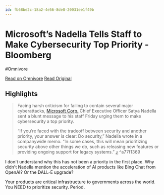 ```yaml
---
id: fb68be2c-18a2-4e56-8de8-20031ee1f49b
---
```


# Microsoft’s Nadella Tells Staff to Make Cybersecurity Top Priority - Bloomberg
#Omnivore

[Read on Omnivore](https://omnivore.app/me/microsoft-s-nadella-tells-staff-to-make-cybersecurity-top-priori-18f564bf39d)
[Read Original](https://www.bloomberg.com/news/articles/2024-05-02/microsoft-adds-security-chiefs-to-product-groups-in-wake-of-hacking-woes)

## Highlights

> Facing harsh criticism for failing to contain several major cyberattacks, [Microsoft Corp.](https://www.bloomberg.com/quote/msft:equity) Chief Executive Officer Satya Nadella sent a blunt message to his staff Friday urging them to make cybersecurity a top priority.
> 
> “If you’re faced with the tradeoff between security and another priority, your answer is clear: Do security,” Nadella wrote in a companywide memo. “In some cases, this will mean prioritizing security above other things we do, such as releasing new features or providing ongoing support for legacy systems.” [⤴️](https://omnivore.app/me/microsoft-s-nadella-tells-staff-to-make-cybersecurity-top-priori-18f564bf39d#a77f1369-d7d3-47af-9d5d-2f973e72c41b)  ^a77f1369

I don't understand why this has not been a priority in the first place. Why didn't Nadella mention the acceleration of AI products like Bing Chat from OpenAI? Or the DALL-E upgrade?

Your products are critical infrastructure to governments across the world. You NEED to prioritize security. Period.

